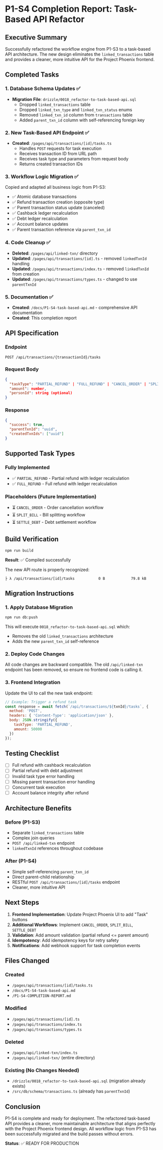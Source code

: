 # P1-S4 Completion Report: Task-Based API Refactor

## Executive Summary
Successfully refactored the workflow engine from P1-S3 to a task-based API architecture. The new design eliminates the `linked_transactions` table and provides a cleaner, more intuitive API for the Project Phoenix frontend.

## Completed Tasks

### 1. Database Schema Updates ✅
- **Migration File**: `drizzle/0018_refactor-to-task-based-api.sql`
  - Dropped `linked_transactions` table
  - Dropped `linked_txn_type` and `linked_txn_status` enums
  - Removed `linked_txn_id` column from `transactions` table
  - Added `parent_txn_id` column with self-referencing foreign key

### 2. New Task-Based API Endpoint ✅
- **Created**: `/pages/api/transactions/[id]/tasks.ts`
  - Handles `POST` requests for task execution
  - Receives transaction ID from URL path
  - Receives task type and parameters from request body
  - Returns created transaction IDs

### 3. Workflow Logic Migration ✅
Copied and adapted all business logic from P1-S3:
- ✅ Atomic database transactions
- ✅ Refund transaction creation (opposite type)
- ✅ Parent transaction status update (canceled)
- ✅ Cashback ledger recalculation
- ✅ Debt ledger recalculation
- ✅ Account balance updates
- ✅ Parent transaction reference via `parent_txn_id`

### 4. Code Cleanup ✅
- **Deleted**: `/pages/api/linked-txn/` directory
- **Updated**: `/pages/api/transactions/[id].ts` - removed `linkedTxnId` handling
- **Updated**: `/pages/api/transactions/index.ts` - removed `linkedTxnId` from creation
- **Updated**: `/pages/api/transactions/types.ts` - changed to use `parentTxnId`

### 5. Documentation ✅
- **Created**: `/docs/P1-S4-task-based-api.md` - comprehensive API documentation
- **Created**: This completion report

## API Specification

### Endpoint
```
POST /api/transactions/{transactionId}/tasks
```

### Request Body
```json
{
  "taskType": "PARTIAL_REFUND" | "FULL_REFUND" | "CANCEL_ORDER" | "SPLIT_BILL" | "SETTLE_DEBT",
  "amount": number,
  "personId": string (optional)
}
```

### Response
```json
{
  "success": true,
  "parentTxnId": "uuid",
  "createdTxnIds": ["uuid"]
}
```

## Supported Task Types

### Fully Implemented
- ✅ `PARTIAL_REFUND` - Partial refund with ledger recalculation
- ✅ `FULL_REFUND` - Full refund with ledger recalculation

### Placeholders (Future Implementation)
- ⏳ `CANCEL_ORDER` - Order cancellation workflow
- ⏳ `SPLIT_BILL` - Bill splitting workflow
- ⏳ `SETTLE_DEBT` - Debt settlement workflow

## Build Verification

```bash
npm run build
```

**Result**: ✅ Compiled successfully

The new API route is properly recognized:
```
├ λ /api/transactions/[id]/tasks           0 B            79.8 kB
```

## Migration Instructions

### 1. Apply Database Migration
```bash
npm run db:push
```

This will execute `0018_refactor-to-task-based-api.sql` which:
- Removes the old `linked_transactions` architecture
- Adds the new `parent_txn_id` self-reference

### 2. Deploy Code Changes
All code changes are backward compatible. The old `/api/linked-txn` endpoint has been removed, so ensure no frontend code is calling it.

### 3. Frontend Integration
Update the UI to call the new task endpoint:

```javascript
// Example: Trigger a refund task
const response = await fetch(`/api/transactions/${txnId}/tasks`, {
  method: 'POST',
  headers: { 'Content-Type': 'application/json' },
  body: JSON.stringify({
    taskType: 'PARTIAL_REFUND',
    amount: 50000
  })
});
```

## Testing Checklist

- [ ] Full refund with cashback recalculation
- [ ] Partial refund with debt adjustment
- [ ] Invalid task type error handling
- [ ] Missing parent transaction error handling
- [ ] Concurrent task execution
- [ ] Account balance integrity after refund

## Architecture Benefits

### Before (P1-S3)
- Separate `linked_transactions` table
- Complex join queries
- `POST /api/linked-txn` endpoint
- `linkedTxnId` references throughout codebase

### After (P1-S4)
- Simple self-referencing `parent_txn_id`
- Direct parent-child relationship
- RESTful `POST /api/transactions/[id]/tasks` endpoint
- Cleaner, more intuitive API

## Next Steps

1. **Frontend Implementation**: Update Project Phoenix UI to add "Task" buttons
2. **Additional Workflows**: Implement `CANCEL_ORDER`, `SPLIT_BILL`, `SETTLE_DEBT`
3. **Validation**: Add amount validation (partial refund <= parent amount)
4. **Idempotency**: Add idempotency keys for retry safety
5. **Notifications**: Add webhook support for task completion events

## Files Changed

### Created
- `/pages/api/transactions/[id]/tasks.ts`
- `/docs/P1-S4-task-based-api.md`
- `/P1-S4-COMPLETION-REPORT.md`

### Modified
- `/pages/api/transactions/[id].ts`
- `/pages/api/transactions/index.ts`
- `/pages/api/transactions/types.ts`

### Deleted
- `/pages/api/linked-txn/index.ts`
- `/pages/api/linked-txn/` (entire directory)

### Existing (No Changes Needed)
- `/drizzle/0018_refactor-to-task-based-api.sql` (migration already exists)
- `/src/db/schema/transactions.ts` (already has `parentTxnId`)

## Conclusion

P1-S4 is complete and ready for deployment. The refactored task-based API provides a cleaner, more maintainable architecture that aligns perfectly with the Project Phoenix frontend design. All workflow logic from P1-S3 has been successfully migrated and the build passes without errors.

**Status**: ✅ READY FOR PRODUCTION
